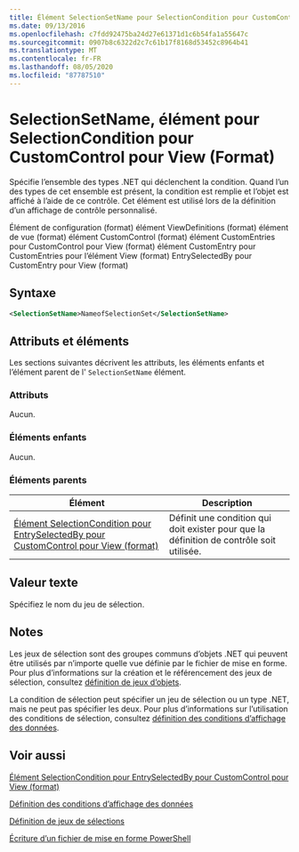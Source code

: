 ```yaml
---
title: Élément SelectionSetName pour SelectionCondition pour CustomControl pour View (format) | Microsoft Docs
ms.date: 09/13/2016
ms.openlocfilehash: c7fdd92475ba24d27e61371d1c6b54fa1a55647c
ms.sourcegitcommit: 0907b8c6322d2c7c61b17f8168d53452c8964b41
ms.translationtype: MT
ms.contentlocale: fr-FR
ms.lasthandoff: 08/05/2020
ms.locfileid: "87787510"
---
```

# <a name="selectionsetname-element-for-selectioncondition-for-customcontrol-for-view-format"></a>SelectionSetName, élément pour SelectionCondition pour CustomControl pour View (Format)

Spécifie l’ensemble des types .NET qui déclenchent la condition. Quand l’un des types de cet ensemble est présent, la condition est remplie et l’objet est affiché à l’aide de ce contrôle. Cet élément est utilisé lors de la définition d’un affichage de contrôle personnalisé.

Élément de configuration (format) élément ViewDefinitions (format) élément de vue (format) élément CustomControl (format) élément CustomEntries pour CustomControl pour View (format) élément CustomEntry pour CustomEntries pour l’élément View (format) EntrySelectedBy pour CustomEntry pour View (format)

## <a name="syntax"></a>Syntaxe

```xml
<SelectionSetName>NameofSelectionSet</SelectionSetName>
```

## <a name="attributes-and-elements"></a>Attributs et éléments

Les sections suivantes décrivent les attributs, les éléments enfants et l’élément parent de l' `SelectionSetName` élément.

### <a name="attributes"></a>Attributs

Aucun.

### <a name="child-elements"></a>Éléments enfants

Aucun.

### <a name="parent-elements"></a>Éléments parents

|Élément|Description|
|-------------|-----------------|
|[Élément SelectionCondition pour EntrySelectedBy pour CustomControl pour View (format)](./selectioncondition-element-for-entryselectedby-for-customcontrol-format.md)|Définit une condition qui doit exister pour que la définition de contrôle soit utilisée.|

## <a name="text-value"></a>Valeur texte

Spécifiez le nom du jeu de sélection.

## <a name="remarks"></a>Notes

Les jeux de sélection sont des groupes communs d’objets .NET qui peuvent être utilisés par n’importe quelle vue définie par le fichier de mise en forme. Pour plus d’informations sur la création et le référencement des jeux de sélection, consultez [définition de jeux d’objets](./defining-selection-sets.md).

La condition de sélection peut spécifier un jeu de sélection ou un type .NET, mais ne peut pas spécifier les deux. Pour plus d’informations sur l’utilisation des conditions de sélection, consultez [définition des conditions d’affichage des données](./defining-conditions-for-displaying-data.md).

## <a name="see-also"></a>Voir aussi

[Élément SelectionCondition pour EntrySelectedBy pour CustomControl pour View (format)](./selectioncondition-element-for-entryselectedby-for-customcontrol-format.md)

[Définition des conditions d’affichage des données](./defining-conditions-for-displaying-data.md)

[Définition de jeux de sélections](./defining-selection-sets.md)

[Écriture d’un fichier de mise en forme PowerShell](./writing-a-powershell-formatting-file.md)
